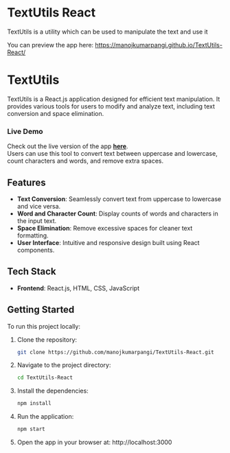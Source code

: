 # TextUtils React
 TextUtils is a utility which can be used to manipulate the text and use it

You can preview the app here:
https://manojkumarpangi.github.io/TextUtils-React/

# TextUtils

TextUtils is a React.js application designed for efficient text manipulation. It provides various tools for users to modify and analyze text, including text conversion and space elimination.

### Live Demo
Check out the live version of the app [**here**](https://manojkumarpangi.github.io/TextUtils-React/).  
Users can use this tool to convert text between uppercase and lowercase, count characters and words, and remove extra spaces. 

## Features
- **Text Conversion**: Seamlessly convert text from uppercase to lowercase and vice versa.
- **Word and Character Count**: Display counts of words and characters in the input text.
- **Space Elimination**: Remove excessive spaces for cleaner text formatting.
- **User Interface**: Intuitive and responsive design built using React components.

## Tech Stack
- **Frontend**: React.js, HTML, CSS, JavaScript

## Getting Started

To run this project locally:
1. Clone the repository:
   ```bash
   git clone https://github.com/manojkumarpangi/TextUtils-React.git
2. Navigate to the project directory:
    ```bash
    cd TextUtils-React
3. Install the dependencies:
    ```bash
    npm install
4. Run the application:
   ```bash
   npm start
5. Open the app in your browser at: http://localhost:3000

  
